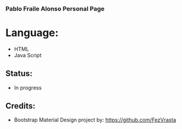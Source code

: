 ### Pablo Fraile Alonso Personal Page

# Language:
* HTML
* Java Script

## Status:
* In progress

## Credits:
* Bootstrap Material Design project by:
  https://github.com/FezVrasta

